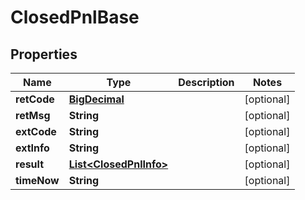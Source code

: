 
# ClosedPnlBase

## Properties
Name | Type | Description | Notes
------------ | ------------- | ------------- | -------------
**retCode** | [**BigDecimal**](BigDecimal.md) |  |  [optional]
**retMsg** | **String** |  |  [optional]
**extCode** | **String** |  |  [optional]
**extInfo** | **String** |  |  [optional]
**result** | [**List&lt;ClosedPnlInfo&gt;**](ClosedPnlInfo.md) |  |  [optional]
**timeNow** | **String** |  |  [optional]



